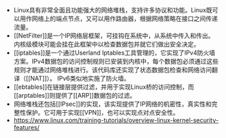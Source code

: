 - Linux具有非常全面且功能强大的网络堆栈，支持许多协议和功能。Linux既可以用作网络上的端点节点，又可以用作路由器，根据网络策略在接口之间传递流量。
- [[NetFilter]]是一个IP网络层框架，可挂钩在系统中，从系统中传入和传出。内核级模块可能会挂在此框架中以检查数据包并就它们做出安全决定。
- [[iptables]]是一个通过Userland Iptables工具管理的，它实现了IPv4防火墙方案。IPv4数据包的访问控制规则已安装到内核中，每个数据包必须通过这些规则才能通过网络堆栈进行。该代码库还实现了状态数据包检查和网络访问翻译（[[NAT]]）。 IPv6类似地实施了防火墙。
- [[ebtables]]在链接层提供过滤，并用于实现Linux桥的访问控制，而[[arptables]]则提供了[[ARP]]数据包的过滤。
- 网络堆栈还包括[[IPsec]]的实现，该实现提供了IP网络的机密性，真实性和完整性保护。它可用于实现[[VPN]]，也可以实现点对点安全性。
- https://www.linux.com/training-tutorials/overview-linux-kernel-security-features/